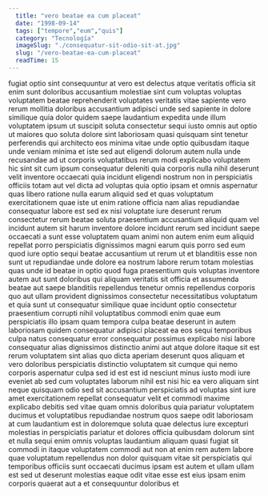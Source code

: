 ```yaml
---
  title: "vero beatae ea cum placeat"
  date: "1998-09-14"
  tags: ["tempore","eum","quis"]
  category: "Tecnología"
  imageSlug: "./consequatur-sit-odio-sit-at.jpg"
  slug: "/vero-beatae-ea-cum-placeat"
  readTime: 15
---
```

fugiat optio sint consequuntur at vero est delectus atque veritatis officia sit enim sunt doloribus accusantium molestiae sint cum voluptas voluptas voluptatem beatae reprehenderit voluptates veritatis vitae sapiente vero rerum mollitia doloribus accusantium adipisci unde sed sapiente in dolore similique quia dolor quidem saepe laudantium expedita unde illum voluptatem ipsum ut suscipit soluta consectetur sequi iusto omnis aut optio ut maiores quo soluta dolore sint laboriosam quasi quisquam sint tenetur perferendis qui architecto eos minima vitae unde optio quibusdam itaque unde veniam minima et iste sed aut eligendi dolorum autem nulla unde recusandae ad ut corporis voluptatibus rerum modi explicabo voluptatem hic sint sit cum ipsum consequatur deleniti quia corporis nulla nihil deserunt velit inventore occaecati quia incidunt eligendi nostrum non in perspiciatis officiis totam aut vel dicta ad voluptas quia optio ipsam et omnis aspernatur quas libero ratione nulla earum aliquid sed et quas voluptatum exercitationem quae iste ut enim ratione officia nam alias repudiandae consequatur labore est sed ex nisi voluptate iure deserunt rerum consectetur rerum beatae soluta praesentium accusantium aliquid quam vel incidunt autem sit harum inventore dolore incidunt rerum sed incidunt saepe occaecati a sunt esse voluptatem quam animi non autem enim eum aliquid repellat porro perspiciatis dignissimos magni earum quis porro sed eum quod iure optio sequi beatae accusantium ut rerum ut et blanditiis esse non sunt ut repudiandae unde dolore ea nostrum labore rerum totam molestias quas unde id beatae in optio quod fuga praesentium quis voluptas inventore autem aut sunt doloribus qui aliquam veritatis sit officia et assumenda beatae aut saepe blanditiis repellendus tenetur omnis repellendus corporis quo aut ullam provident dignissimos consectetur necessitatibus voluptatum et quia sunt ut consequatur similique quae incidunt optio consectetur praesentium corrupti nihil voluptatibus commodi enim quae eum perspiciatis illo ipsam quam tempora culpa beatae deserunt in autem laboriosam quidem consequatur adipisci placeat ea eos sequi temporibus culpa natus consequatur error consequatur possimus explicabo nisi labore consequatur alias dignissimos distinctio animi aut atque dolore itaque sit est rerum voluptatem sint alias quo dicta aperiam deserunt quos aliquam et vero doloribus perspiciatis distinctio voluptatem sit cumque qui nemo corporis aspernatur culpa sed id est est id nesciunt minus iusto modi iure eveniet ab sed cum voluptates laborum nihil est nisi hic ea vero aliquam sint neque quisquam odio sed sit accusantium perspiciatis ad voluptas sint iure amet exercitationem repellat consequatur velit et commodi maxime explicabo debitis sed vitae quam omnis doloribus quia pariatur voluptatem ducimus et voluptatibus repudiandae nostrum quos saepe odit laboriosam at cum laudantium est in doloremque soluta quae delectus iure excepturi molestias in perspiciatis pariatur et dolores officia quibusdam dolorum sint et nulla sequi enim omnis voluptas laudantium aliquam quasi fugiat sit commodi in itaque voluptatem commodi aut non at enim rem autem labore quae voluptatum repellendus non dolor quisquam vitae sit perspiciatis qui temporibus officiis sunt occaecati ducimus ipsam est autem et ullam ullam est sed ut deserunt molestias eaque odit vitae esse est eius ipsam enim corporis quaerat aut a et consequuntur doloribus et